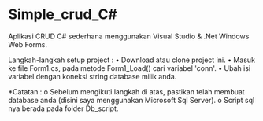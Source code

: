 # Simple_crud_C#
Aplikasi CRUD C# sederhana menggunakan Visual Studio & .Net Windows Web Forms.

Langkah-langkah setup project :
•	Download atau clone project ini.
•	Masuk ke file Form1.cs, pada metode Form1_Load() cari variabel 'conn'.
•	Ubah isi variabel dengan koneksi string database milik anda.

*Catatan : 
o	Sebelum mengikuti langkah di atas, pastikan telah membuat database anda (disini saya menggunakan Microsoft Sql Server).
o	Script sql nya berada pada folder Db_script.
